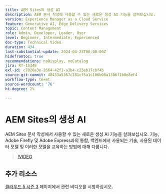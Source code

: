 ```yaml
---
title: AEM Sites의 생성 AI
description: AEM 문서 작성에 사용할 수 있는 새로운 생성 AI 기능을 살펴보십시오.
version: Experience Manager as a Cloud Service
feature: Generative AI, Edge Delivery Services
topic: Content Management
role: Admin, Developer, Leader, User
level: Beginner, Intermediate, Experienced
doc-type: Technical Video
duration: 434
last-substantial-update: 2024-04-23T00:00:00Z
hidefromtoc: true
recommendations: noDisplay, noCatalog
jira: KT-15348
exl-id: c7020e3e-2664-42f1-a3b4-c23eb17cbf4b
source-git-commit: 48433a5367c281cf5a1c106b08a1306f1b0e8ef4
workflow-type: tm+mt
source-wordcount: '76'
ht-degree: 2%

---
```


# AEM Sites의 생성 AI

AEM Sites 문서 작성에서 사용할 수 있는 새로운 생성 AI 기능을 살펴보십시오. 기능, Adobe Firefly 및 Adobe Express과의 통합, 백엔드에서 사용되는 기술, 사용된 데이터 모델 및 이러한 모델을 교육하는 방법에 대해 다룹니다.

>[!VIDEO](https://video.tv.adobe.com/v/3428436/?learn=on)

## 추가 리소스

[클라우드 5 시즌 3](../cloud5-season-3.md) 페이지에서 관련 비디오를 시청하십시오.
